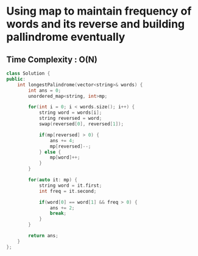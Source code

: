 # Using map to maintain frequency of words and its reverse and building pallindrome eventually 

## Time Complexity : O(N)

``` cpp []
class Solution {
public:
    int longestPalindrome(vector<string>& words) {
        int ans = 0;
        unordered_map<string, int>mp;

        for(int i = 0; i < words.size(); i++) {
            string word = words[i];
            string reversed = word;
            swap(reversed[0], reversed[1]);

            if(mp[reversed] > 0) {
                ans += 4;
                mp[reversed]--;
            } else {
                mp[word]++;
            }
        }

        for(auto it: mp) {
            string word = it.first;
            int freq = it.second;

            if(word[0] == word[1] && freq > 0) {
                ans += 2;
                break;
            }
        }

        return ans;
    }
};
```

